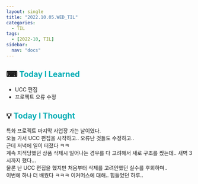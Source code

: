 ```yaml
---
layout: single
title: "2022.10.05.WED_TIL"
categories:
  - TIL
tags:
  - [2022-10, TIL]
sidebar:
  nav: "docs"
---
```


## ⌨ <a style="color:#00adb5">Today I Learned</a>

- UCC 편집
- 프로젝트 오류 수정


## 💡 <a style="color:#00adb5">Today I Thought</a>

 특화 프로젝트 마지막 사업장 가는 날이였다.<br>
 오늘 가서 UCC 편집을 시작하고.. 오류난 것들도 수정하고..<br>
 근데 저녁에 일이 터졌다 ㅋㅋ<br>
 계속 지적당했던 상품 삭제시 일어나는 경우를 다 고려해서 새로 구조를 짰는데.. 새벽 3시까지 했다...<br>
 물론 난 UCC 편집을 했지만 처음부터 삭제를 고려안했던 실수를 후회하며..<br>
 이번에 하나 더 배웠다 ㅋㅋㅋ 이커머스에 대해.. 힘들었던 하루..